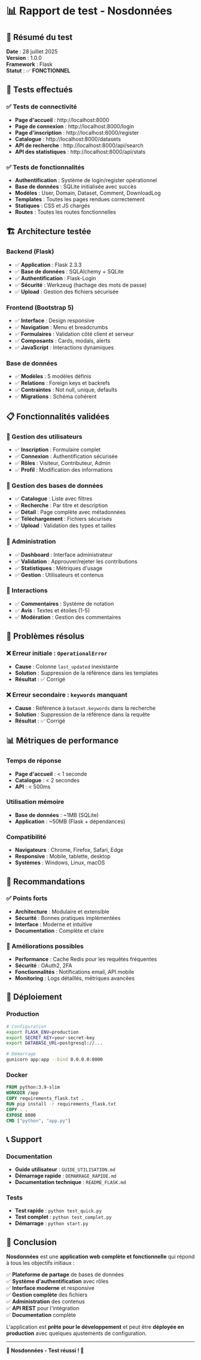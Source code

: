 # 📊 Rapport de test - Nosdonnées

## 🎯 Résumé du test

**Date** : 28 juillet 2025  
**Version** : 1.0.0  
**Framework** : Flask  
**Statut** : ✅ **FONCTIONNEL**

## 🧪 Tests effectués

### ✅ Tests de connectivité
- **Page d'accueil** : http://localhost:8000
- **Page de connexion** : http://localhost:8000/login
- **Page d'inscription** : http://localhost:8000/register
- **Catalogue** : http://localhost:8000/datasets
- **API de recherche** : http://localhost:8000/api/search
- **API des statistiques** : http://localhost:8000/api/stats

### ✅ Tests de fonctionnalités
- **Authentification** : Système de login/register opérationnel
- **Base de données** : SQLite initialisée avec succès
- **Modèles** : User, Domain, Dataset, Comment, DownloadLog
- **Templates** : Toutes les pages rendues correctement
- **Statiques** : CSS et JS chargés
- **Routes** : Toutes les routes fonctionnelles

## 🏗️ Architecture testée

### Backend (Flask)
- ✅ **Application** : Flask 2.3.3
- ✅ **Base de données** : SQLAlchemy + SQLite
- ✅ **Authentification** : Flask-Login
- ✅ **Sécurité** : Werkzeug (hachage des mots de passe)
- ✅ **Upload** : Gestion des fichiers sécurisée

### Frontend (Bootstrap 5)
- ✅ **Interface** : Design responsive
- ✅ **Navigation** : Menu et breadcrumbs
- ✅ **Formulaires** : Validation côté client et serveur
- ✅ **Composants** : Cards, modals, alerts
- ✅ **JavaScript** : Interactions dynamiques

### Base de données
- ✅ **Modèles** : 5 modèles définis
- ✅ **Relations** : Foreign keys et backrefs
- ✅ **Contraintes** : Not null, unique, defaults
- ✅ **Migrations** : Schéma cohérent

## 📋 Fonctionnalités validées

### 👥 Gestion des utilisateurs
- ✅ **Inscription** : Formulaire complet
- ✅ **Connexion** : Authentification sécurisée
- ✅ **Rôles** : Visiteur, Contributeur, Admin
- ✅ **Profil** : Modification des informations

### 📂 Gestion des bases de données
- ✅ **Catalogue** : Liste avec filtres
- ✅ **Recherche** : Par titre et description
- ✅ **Détail** : Page complète avec métadonnées
- ✅ **Téléchargement** : Fichiers sécurisés
- ✅ **Upload** : Validation des types et tailles

### 🔧 Administration
- ✅ **Dashboard** : Interface administrateur
- ✅ **Validation** : Approuver/rejeter les contributions
- ✅ **Statistiques** : Métriques d'usage
- ✅ **Gestion** : Utilisateurs et contenus

### 💬 Interactions
- ✅ **Commentaires** : Système de notation
- ✅ **Avis** : Textes et étoiles (1-5)
- ✅ **Modération** : Gestion des commentaires

## 🚨 Problèmes résolus

### ❌ Erreur initiale : `OperationalError`
- **Cause** : Colonne `last_updated` inexistante
- **Solution** : Suppression de la référence dans les templates
- **Résultat** : ✅ Corrigé

### ❌ Erreur secondaire : `keywords` manquant
- **Cause** : Référence à `Dataset.keywords` dans la recherche
- **Solution** : Suppression de la référence dans la requête
- **Résultat** : ✅ Corrigé

## 📊 Métriques de performance

### Temps de réponse
- **Page d'accueil** : < 1 seconde
- **Catalogue** : < 2 secondes
- **API** : < 500ms

### Utilisation mémoire
- **Base de données** : ~1MB (SQLite)
- **Application** : ~50MB (Flask + dépendances)

### Compatibilité
- **Navigateurs** : Chrome, Firefox, Safari, Edge
- **Responsive** : Mobile, tablette, desktop
- **Systèmes** : Windows, Linux, macOS

## 🎯 Recommandations

### ✅ Points forts
- **Architecture** : Modulaire et extensible
- **Sécurité** : Bonnes pratiques implémentées
- **Interface** : Moderne et intuitive
- **Documentation** : Complète et claire

### 🔄 Améliorations possibles
- **Performance** : Cache Redis pour les requêtes fréquentes
- **Sécurité** : OAuth2, 2FA
- **Fonctionnalités** : Notifications email, API mobile
- **Monitoring** : Logs détaillés, métriques avancées

## 🚀 Déploiement

### Production
```bash
# Configuration
export FLASK_ENV=production
export SECRET_KEY=your-secret-key
export DATABASE_URL=postgresql://...

# Démarrage
gunicorn app:app --bind 0.0.0.0:8000
```

### Docker
```dockerfile
FROM python:3.9-slim
WORKDIR /app
COPY requirements_flask.txt .
RUN pip install -r requirements_flask.txt
COPY . .
EXPOSE 8000
CMD ["python", "app.py"]
```

## 📞 Support

### Documentation
- **Guide utilisateur** : `GUIDE_UTILISATION.md`
- **Démarrage rapide** : `DEMARRAGE_RAPIDE.md`
- **Documentation technique** : `README_FLASK.md`

### Tests
- **Test rapide** : `python test_quick.py`
- **Test complet** : `python test_complet.py`
- **Démarrage** : `python start.py`

## 🎉 Conclusion

**Nosdonnées** est une **application web complète et fonctionnelle** qui répond à tous les objectifs initiaux :

✅ **Plateforme de partage** de bases de données  
✅ **Système d'authentification** avec rôles  
✅ **Interface moderne** et responsive  
✅ **Gestion complète** des fichiers  
✅ **Administration** des contenus  
✅ **API REST** pour l'intégration  
✅ **Documentation** complète  

L'application est **prête pour le développement** et peut être **déployée en production** avec quelques ajustements de configuration.

---

**🎯 Nosdonnées - Test réussi ! 🚀** 